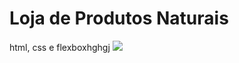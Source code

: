 # Loja de Produtos Naturais

html, css e flexboxhghgj
<img src="https://github.com/dieegobs/loja-de-produtos-naturais/blob/main/images/Site.png?raw=true"/>
